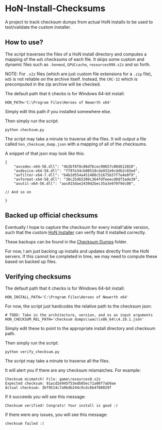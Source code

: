 # HoN-Install-Checksums
A project to track checksum dumps from actual HoN installs to be used to test/validate the custom installer.

## How to use?

The script traverses the files of a HoN install directory and computes a mapping of the `md5` checksums of each file. It skips some custom and dynamic
files such as `.honmod`, `GPUCcache`, `resources999.s2z` and so forth.

NOTE: For `.s2z` files (which are just custom file extensions for a `.zip` file), `md5` is not reliable on the archive itself. Instead, the `CRC-32` which is precomputed in the zip archive will be checked.

The default path that it checks is for Windows 64-bit install:

```
HON_PATH='C:\Program Files\Heroes of Newerth x64'
```

Simply edit this path if you installed somewhere else.

Then simply run the script:

```
python checksum.py
```

The script may take a minute to traverse all the files. It will output a file called `hon_checksum_dump.json` with a mapping of all of the checksums.

A snippet of that json may look like this:

```
{
    "avcodec-x64-58.dll": "4b3bf8f8c06d76cec90657c00d612028",
    "avdevice-x64-58.dll": "f797e34cb08518cda932e9cddb2c03ed",
    "avfilter-x64-7.dll": "b4b2d554a451480c51675b37f7e4e0f9",
    "avformat-x64-58.dll": "38c25db5309c364fdfeeecd0df3ade39",
    "avutil-x64-56.dll": "aac015dae2439d2bec35a3e970f9dc08",

// And so on

}
```

## Backed up official checksums

Eventually I hope to capture the checksum for every install'able version, such that the custom [HoN Installer](https://github.com/HoN-Revival/HoN-Installer) can verify
that it installed correctly.

These backups can be found in the [Checksum Dumps](https://github.com/HoN-Revival/HoN-Install-Checksums/tree/main/checksum%20dumps) folder.

For now, I am just backing up installs and updates directly from the HoN servers. If this cannot be completed in time, we may need to compute these based on backed up
files.

## Verifying checksums

The default path that it checks is for Windows 64-bit install:

```
HON_INSTALL_PATH='C:\Program Files\Heroes of Newerth x64'
```

For now, the script just hardcodes the relative path to the checksum json:

```
# TODO: Take in the architecture, version, and os as input arguments
HON_CHECKSUM_REL_PATH='checksum dumps\\wac\\x86_64\\4.10.1.json'
```

Simply edit these to point to the appropriate install directory and checksum path.

Then simply run the script:

```
python verify_checksum.py
```

The script may take a minute to traverse all the files.

It will alert you if there are any checksum mismatches. For example:

```
Checksum mismatch! File: game\resources0.s2z
Expected checksum: 91acd2e945f53edb05ec71a00f7ab9ae
Actual checksum: 3bf9514c7a9bdb244c9cdc6b4f88029f
```

If it succeeds you will see this message:

```
Checksum verified! Congrats! Your install is good :)
```

If there were any issues, you will see this message:

```
checksum failed :(
```
